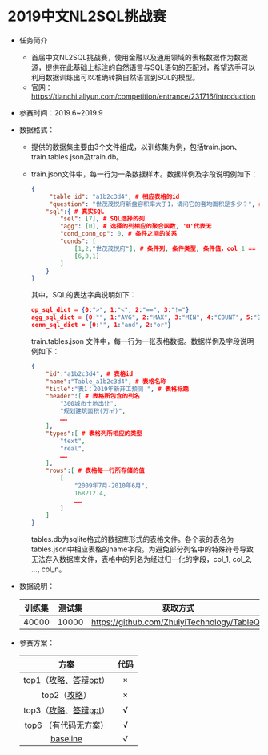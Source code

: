 # 2019中文NL2SQL挑战赛

* 任务简介

  * 首届中文NL2SQL挑战赛，使用金融以及通用领域的表格数据作为数据源，提供在此基础上标注的自然语言与SQL语句的匹配对，希望选手可以利用数据训练出可以准确转换自然语言到SQL的模型。
  * 官网：https://tianchi.aliyun.com/competition/entrance/231716/introduction

* 参赛时间：2019.6~2019.9

* 数据格式：

  * 提供的数据集主要由3个文件组成，以训练集为例，包括train.json、train.tables.json及train.db。

  * train.json文件中，每一行为一条数据样本。数据样例及字段说明例如下：

    ```json
    {
         "table_id": "a1b2c3d4", # 相应表格的id
         "question": "世茂茂悦府新盘容积率大于1，请问它的套均面积是多少？", # 自然语言问句
        "sql":{ # 真实SQL
            "sel": [7], # SQL选择的列 
            "agg": [0], # 选择的列相应的聚合函数, '0'代表无
            "cond_conn_op": 0, # 条件之间的关系
            "conds": [
                [1,2,"世茂茂悦府"], # 条件列, 条件类型, 条件值，col_1 == "世茂茂悦府"
                [6,0,1]
            ]
        }
    }
    ```

    其中，SQL的表达字典说明如下：

    ```json
    op_sql_dict = {0:">", 1:"<", 2:"==", 3:"!="}
    agg_sql_dict = {0:"", 1:"AVG", 2:"MAX", 3:"MIN", 4:"COUNT", 5:"SUM"}
    conn_sql_dict = {0:"", 1:"and", 2:"or"}
    ```

    train.tables.json 文件中，每一行为一张表格数据。数据样例及字段说明例如下：

    ```json
    {
        "id":"a1b2c3d4", # 表格id
        "name":"Table_a1b2c3d4", # 表格名称
        "title":"表1：2019年新开工预测 ", # 表格标题
        "header":[ # 表格所包含的列名
            "300城市土地出让",
            "规划建筑面积(万㎡)",
            ……
        ],
        "types":[ # 表格列所相应的类型
            "text",
            "real",
            ……
        ],
        "rows":[ # 表格每一行所存储的值
            [
                "2009年7月-2010年6月",
                168212.4,
                ……
            ]
        ]
    }
    ```

    tables.db为sqlite格式的数据库形式的表格文件。各个表的表名为tables.json中相应表格的name字段。为避免部分列名中的特殊符号导致无法存入数据库文件，表格中的列名为经过归一化的字段，col_1, col_2, …, col_n。

* 数据说明：

  | 训练集 | 测试集 |                  获取方式                   |
  | :----: | :----: | :-----------------------------------------: |
  | 40000  | 10000  | https://github.com/ZhuiyiTechnology/TableQA |

* 参赛方案：

  |                             方案                             | 代码 |
  | :----------------------------------------------------------: | :--: |
  | top1（[攻略](https://tianchi.aliyun.com/forum/postDetail?spm=5176.12586969.1002.6.694d5fc6rFoWZD&postId=78781)、[答辩ppt](https://github.com/nudtnlp/tianchi-nl2sql-top1/blob/master/%E5%A4%A9%E6%B1%A0NL2SQL%E5%86%A0%E5%86%9B%E6%96%B9%E6%A1%88.pdf)） |  ×   |
  | top2（[攻略](https://tianchi.aliyun.com/forum/postDetail?spm=5176.12586969.1002.3.694d5fc6rFoWZD&postId=78855)） |  ×   |
  | top3（[攻略](https://github.com/beader/tianchi_nl2sql?spm=5176.12282029.0.0.19a2324eDhNhiJ)、[答辩ppt](https://github.com/beader/tianchi_nl2sql/blob/master/imgs/ModelS%E7%AD%94%E8%BE%A9ppt.pdf)） |  √   |
  |  [top6](https://github.com/eguilg/nl2sql) （有代码无方案）   |  √   |
  | [baseline](https://github.com/ZhuiyiTechnology/nl2sql_baseline) |  √   |

  